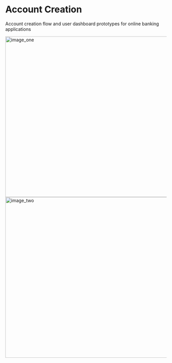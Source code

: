 # Account Creation
Account creation flow and user dashboard prototypes for online banking applications

<img src="https://raw.githubusercontent.com/jordankobewade/onlinebanking/master/readme/banking_image_01.png" alt="image_one" width="954px" height="500px">
<img src="https://raw.githubusercontent.com/jordankobewade/onlinebanking/master/readme/banking_image_02.png" alt="image_two" width="954px" height="500px">